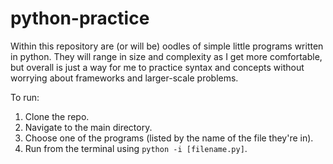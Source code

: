# python-practice

Within this repository are (or will be) oodles of simple little programs written in python. They will range in size and complexity as I get more comfortable, but overall is just a way for me to practice syntax and concepts without worrying about frameworks and larger-scale problems. 

To run:
1. Clone the repo.
2. Navigate to the main directory.
3. Choose one of the programs (listed by the name of the file they're in).
4. Run from the terminal using `python -i [filename.py]`.
